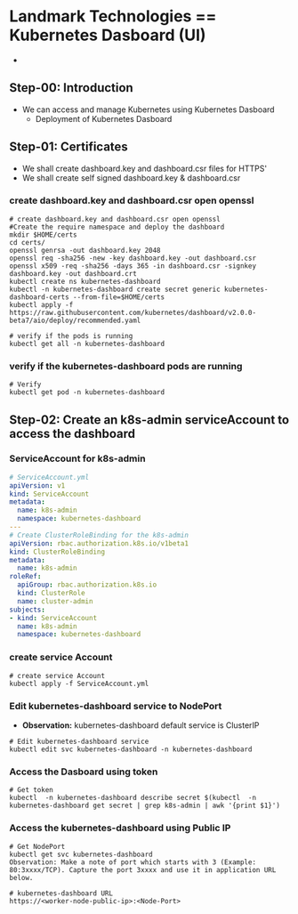 
# Landmark Technologies == Kubernetes Dasboard (UI)
- 

## Step-00: Introduction
- We can access and manage Kubernetes using Kubernetes Dasboard
  - Deployment of Kubernetes Dasboard

## Step-01: Certificates 
- We shall create dashboard.key and dashboard.csr files for HTTPS'
- We shall create self signed dashboard.key & dashboard.csr
### create dashboard.key and dashboard.csr open openssl
```
# create dashboard.key and dashboard.csr open openssl 
#Create the require namespace and deploy the dashboard
mkdir $HOME/certs
cd certs/
openssl genrsa -out dashboard.key 2048
openssl req -sha256 -new -key dashboard.key -out dashboard.csr
openssl x509 -req -sha256 -days 365 -in dashboard.csr -signkey dashboard.key -out dashboard.crt
kubectl create ns kubernetes-dashboard
kubectl -n kubernetes-dashboard create secret generic kubernetes-dashboard-certs --from-file=$HOME/certs
kubectl apply -f https://raw.githubusercontent.com/kubernetes/dashboard/v2.0.0-beta7/aio/deploy/recommended.yaml

# verify if the pods is running
kubectl get all -n kubernetes-dashboard
```
### verify if the kubernetes-dashboard pods are  running
```
# Verify  
kubectl get pod -n kubernetes-dashboard
```
## Step-02: Create an k8s-admin serviceAccount to access the dashboard
### ServiceAccount for k8s-admin
```yml
# ServiceAccount.yml
apiVersion: v1
kind: ServiceAccount
metadata:
  name: k8s-admin
  namespace: kubernetes-dashboard
---
# Create ClusterRoleBinding for the k8s-admin
apiVersion: rbac.authorization.k8s.io/v1beta1
kind: ClusterRoleBinding
metadata:
  name: k8s-admin
roleRef:
  apiGroup: rbac.authorization.k8s.io
  kind: ClusterRole
  name: cluster-admin
subjects:
- kind: ServiceAccount
  name: k8s-admin
  namespace: kubernetes-dashboard
```
### create service Account
```
# create service Account
kubectl apply -f ServiceAccount.yml 
```
### Edit kubernetes-dashboard service to NodePort
- **Observation:** kubernetes-dashboard default service is ClusterIP 
```
# Edit kubernetes-dashboard service 
kubectl edit svc kubernetes-dashboard -n kubernetes-dashboard
```
### Access the Dasboard using token
```
# Get token
kubectl  -n kubernetes-dashboard describe secret $(kubectl  -n kubernetes-dashboard get secret | grep k8s-admin | awk '{print $1}')
```

### Access the kubernetes-dashboard using Public IP
```
# Get NodePort
kubectl get svc kubernetes-dashboard
Observation: Make a note of port which starts with 3 (Example: 80:3xxxx/TCP). Capture the port 3xxxx and use it in application URL below. 

# kubernetes-dashboard URL
https://<worker-node-public-ip>:<Node-Port>
```


